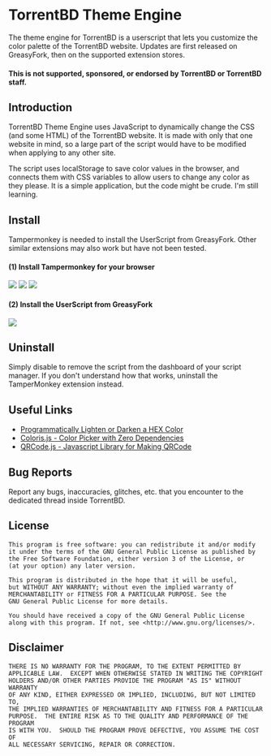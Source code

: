 # TorrentBD Theme Engine

The theme engine for TorrentBD is a userscript that lets you customize the color palette of the TorrentBD website. Updates are first released on GreasyFork, then on the supported extension stores.

#### This is not supported, sponsored, or endorsed by TorrentBD or TorrentBD staff.

## Introduction

TorrentBD Theme Engine uses JavaScript to dynamically change the CSS (and some HTML) of the TorrentBD website. It is made with only that one website in mind, so a large part of the script would have to be modified when applying to any other site.

The script uses localStorage to save color values in the browser, and connects them with CSS variables to allow users to change any color as they please. It is a simple application, but the code might be crude. I'm still learning.

## Install

Tampermonkey is needed to install the UserScript from GreasyFork. Other similar extensions may also work but have not been tested.

#### (1) Install Tampermonkey for your browser
[![](https://img.shields.io/badge/Google%20Chrome-%231a73e8)](https://chrome.google.com/webstore/detail/dhdgffkkebhmkfjojejmpbldmpobfkfo)
[![](https://img.shields.io/badge/Mozilla%20Firefox-%23ff5f3a)](https://addons.mozilla.org/en-US/firefox/addon/tampermonkey/)
[![](https://img.shields.io/badge/Microsoft%20Edge-%232cfbcd)](https://microsoftedge.microsoft.com/addons/detail/iikmkjmpaadaobahmlepeloendndfphd)

#### (2) Install the UserScript from GreasyFork
[![](https://img.shields.io/badge/UserScript-%23aa1010)](https://greasyfork.org/en/scripts/440627-torrentbd-theme-engine)

## Uninstall

Simply disable to remove the script from the dashboard of your script manager. If you don't understand how that works, uninstall the TamperMonkey extension instead.

## Useful Links

- [Programmatically Lighten or Darken a HEX Color](https://stackoverflow.com/a/57401891/14312937)
- [Coloris.js - Color Picker with Zero Dependencies](https://coloris.js.org/)
- [QRCode.js - Javascript Library for Making QRCode](https://davidshimjs.github.io/qrcodejs/)

## Bug Reports

Report any bugs, inaccuracies, glitches, etc. that you encounter to the dedicated thread inside TorrentBD.

## License

    This program is free software: you can redistribute it and/or modify
    it under the terms of the GNU General Public License as published by
    the Free Software Foundation, either version 3 of the License, or
    (at your option) any later version.

    This program is distributed in the hope that it will be useful,
    but WITHOUT ANY WARRANTY; without even the implied warranty of
    MERCHANTABILITY or FITNESS FOR A PARTICULAR PURPOSE. See the
    GNU General Public License for more details.

    You should have received a copy of the GNU General Public License
    along with this program. If not, see <http://www.gnu.org/licenses/>.

## Disclaimer

    THERE IS NO WARRANTY FOR THE PROGRAM, TO THE EXTENT PERMITTED BY
    APPLICABLE LAW.  EXCEPT WHEN OTHERWISE STATED IN WRITING THE COPYRIGHT
    HOLDERS AND/OR OTHER PARTIES PROVIDE THE PROGRAM "AS IS" WITHOUT WARRANTY
    OF ANY KIND, EITHER EXPRESSED OR IMPLIED, INCLUDING, BUT NOT LIMITED TO,
    THE IMPLIED WARRANTIES OF MERCHANTABILITY AND FITNESS FOR A PARTICULAR
    PURPOSE.  THE ENTIRE RISK AS TO THE QUALITY AND PERFORMANCE OF THE PROGRAM
    IS WITH YOU.  SHOULD THE PROGRAM PROVE DEFECTIVE, YOU ASSUME THE COST OF
    ALL NECESSARY SERVICING, REPAIR OR CORRECTION.
